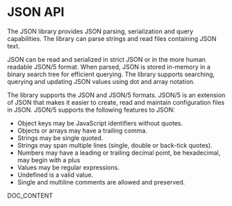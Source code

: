 # JSON API

The JSON library provides JSON parsing, serialization and query capabilities. The library can parse strings and read files containing JSON text.

JSON can be read and serialized in strict JSON or in the more human readable JSON/5 format. When parsed, JSON is stored in-memory in a binary search tree for efficient querying. The library supports searching, querying and updating JSON values using dot and array notation.

The library supports the JSON and JSON/5 formats. JSON/5 is an extension of JSON that makes it easier to create, read and maintain configuration files in JSON. JSON/5 supports the following features to JSON:

* Object keys may be JavaScript identifiers without quotes.
* Objects or arrays may have a trailing comma.
* Strings may be single quoted.
* Strings may span multiple lines (single, double or back-tick quotes).
* Numbers may have a leading or trailing decimal point, be hexadecimal, may begin with a plus
* Values may be regular expressions.
* Undefined is a valid value.
* Single and multiline comments are allowed and preserved.

DOC_CONTENT
